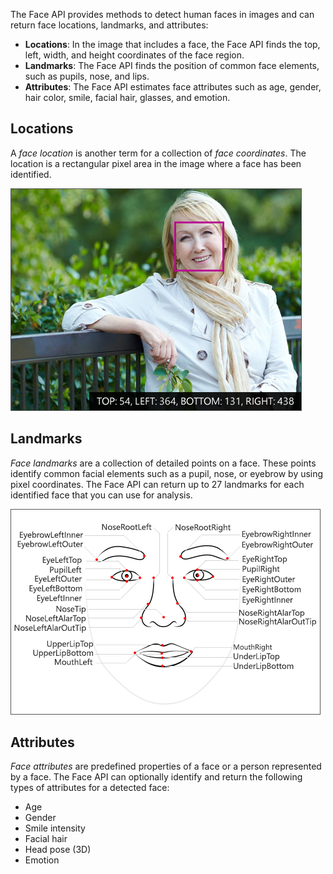 The Face API provides methods to detect human faces in images and can return face locations, landmarks, and attributes:

- **Locations**: In the image that includes a face, the Face API finds the top, left, width, and height coordinates of the face region.
- **Landmarks**: The Face API finds the position of common face elements, such as pupils, nose, and lips.
- **Attributes**: The Face API estimates face attributes such as age, gender, hair color, smile, facial hair, glasses, and emotion.

## Locations

A *face location* is another term for a collection of _face coordinates_. The location is a rectangular pixel area in the image where a face has been identified.

![A Face API face location rectangle](../media/3-face-recognition-rectangle.png)

## Landmarks

*Face landmarks* are a collection of detailed points on a face. These points identify common facial elements such as a pupil, nose, or eyebrow by using pixel coordinates. The Face API can return up to 27 landmarks for each identified face that you can use for analysis.

![A chart of Face API landmarks](../media/3-face-recognition-landmarks.png)

## Attributes

*Face attributes* are predefined properties of a face or a person represented by a face. The Face API can optionally identify and return the following types of attributes for a detected face:

- Age
- Gender
- Smile intensity
- Facial hair
- Head pose (3D)
- Emotion
